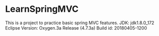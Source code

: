 # LearnSpringMVC
This is a project to practice basic spring MVC features.
JDK: jdk1.8.0_172
Eclipse Version: Oxygen.3a Release (4.7.3a)
Build id: 20180405-1200